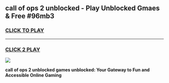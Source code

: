 
## call of ops 2 unblocked - Play Unblocked Gmaes & Free #96mb3
<h3>
<a href="https://news.freeplayer.one?title=call_of_ops_2_unblocked&ref=24F">CLICK TO PLAY</a></h3>
<hr>

<h3>
<a href="https://news.freeplayer.one?title=call_of_ops_2_unblocked&ref=24F">CLICK 2 PLAY</a>
  
</h3>

<a href="https://news.freeplayer.one?title=call_of_ops_2_unblocked&ref=24F/"><img src="https://clearcache.store/games.png"></a>


**call of ops 2 unblocked games unblocked: Your Gateway to Fun and Accessible Online Gaming**
